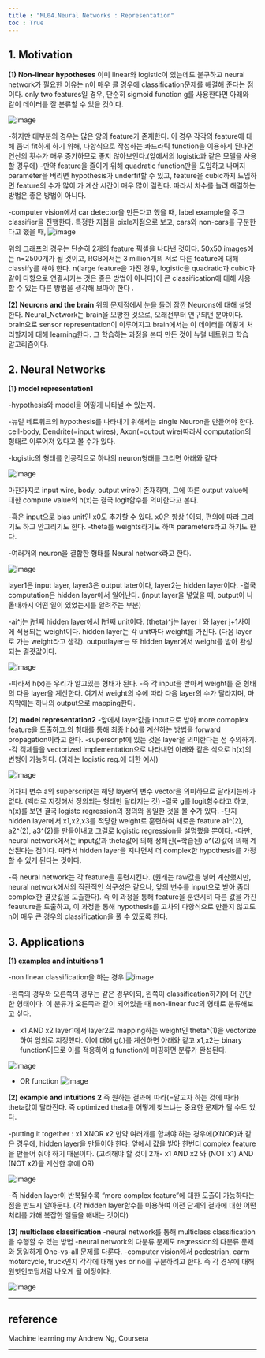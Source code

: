 ```yaml
---
title : "ML04.Neural Networks : Representation"
toc : True
---
```


## 1. Motivation


**(1) Non-linear hypotheses**
이미 linear와 logistic이 있는데도 불구하고 neural network가 필요한 이유는 n이 매우 클 경우에 classification문제를 해결해 준다는 점이다. 
only two features일 경우, 단순히 sigmoid function g를 사용한다면 아래와 같이 데이터를 잘 분류할 수 있을 것이다. 

![image](https://user-images.githubusercontent.com/49298791/73378152-7ed3e400-4303-11ea-8276-2f511cedf33c.png)

-하지만 대부분의 경우는 많은 양의 feature가 존재한다. 이 경우 각각의 feature에 대해 좀더 fit하게 하기 위해, 다항식으로 작성하는 콰드라틱 function을 이용하게 된다면 연산의 횟수가 매우 증가하므로 좋지 않아보인다.(앞에서의 logistic과 같은 모델을 사용할 경우에)
-만약 feature을 줄이기 위해 quadratic function만을 도입하고 나머지 parameter을 버리면 hypothesis가 underfit할 수 있고, feature을 cubic까지 도입하면 feature의 수가 많이 가 계산 시간이 매우 많이 걸린다. 따라서 차수를 늘려 해결하는 방법은 좋은 방법이 아니다.

-computer vision에서 car detector을 만든다고 했을 때, label example을 주고 classifier을 진행한다. 특정한 지점을 pixle지점으로 보고, cars와 non-cars를 구분한다고 했을 때, 
![image](https://user-images.githubusercontent.com/49298791/73378194-90b58700-4303-11ea-9a5b-02851f287671.png)

위의 그래프의 경우는 단순히 2개의 feature 픽셀을 나타낸 것이다. 50x50 images에는 n=2500개가 될 것이고, RGB에서는 3 million개의 서로 다른 feature에 대해 classify를 해야 한다. n(large feature을 가진 경우, logistic을 quadratic과 cubic과 같이 다항으로 연결시키는 것은 좋은 방법이 아니다)이 큰 classification에 대해 사용할 수 있는 다른 방법을 생각해 보아야 한다 .


**(2) Neurons and the brain**
위의 문제점에서 눈을 돌려 잠깐 Neurons에 대해 설명한다. 
Neural_Network는 brain을 모방한 것으로, 오래전부터 연구되던 분야이다. 
brain으로 sensor representation이 이루어지고 brain에서는 이 데이터를 어떻게 처리할지에 대해 learning한다. 그 학습하는 과정을 본따 만든 것이 뉴럴 네트워크 학습 알고리즘이다. 


## 2. Neural Networks

**(1) model representation1**

-hypothesis와 model을 어떻게 나타낼 수 있는지. 

-뉴럴 네트워크의 hypothesis를 나타내기 위해서는 single Neuron을 만들어야 한다. cell-body, Dendrite(=input wires), Axon(=output wire)따라서 computation의 형태로 이루어져 있다고 볼 수가 있다. 

-logistic의 형태를 인공적으로 하나의 neuron형태를 그리면 아래와 같다 

![image](https://user-images.githubusercontent.com/49298791/73378280-b5a9fa00-4303-11ea-9561-da2d1d940561.png)

마찬가지로 input wire, body, output wire이 존재하며, 그에 따른 output value에 대한 compute value의 h(x)는 결국 logit함수를 의미한다고 본다. 

-혹은 input으로 bias unit인 x0도 추가할 수 있다. x0은 항상 1이되, 편의에 따라 그리기도 하고 안그리기도 한다. 
-theta를 weights라기도 하며 parameters라고 하기도 한다.


-여러개의 neuron을 결합한 형태를 Neural network라고 한다. 

![image](https://user-images.githubusercontent.com/49298791/73378341-cc505100-4303-11ea-8261-783b0a1097a2.png)

layer1은 input layer, layer3은 output later이다, layer2는 hidden layer이다. 
-결국 computation은 hidden layer에서 일어난다. 
(input layer을 넣었을 때, output이 나올때까지 어떤 일이 있었는지를 알려주는 부분)


-ai^j는 j번째 hidden layer에서 I번째 unit이다. (theta)^j는 layer I 와 layer j+1사이에 적용되는 weight이다. hidden layer는 각 unit마다 weight를 가진다. (다음 layer로 가는 weight라고 생각). outputlayer는 또 hidden layer에서 weight를 받아 완성되는 결괏값이다. 

![image](https://user-images.githubusercontent.com/49298791/73378376-da9e6d00-4303-11ea-94a7-42e2eb1e2d30.png)

-따라서 h(x)는 우리가 알고있는 형태가 된다. 
-즉 각 input을 받아서 weight를 준 형태의 다음 layer을 계산한다. 여기서 weight의 수에 따라 다음 layer의 수가 달라지며, 마지막에는 하나의 output으로 mapping한다. 



**(2) model representation2**
-앞에서 layer값을 input으로 받아 more comoplex feature을 도출하고.의 형태를 통해 최종 h(x)를 계산하는 방법을 forward propagation이라고 한다. 
-superscript에 있는 것은 layer을 의미한다는 점 주의하기.
-각 객체들을 vectorized implementation으로 나타내면 아래와 같은 식으로 h(x)의 변형이 가능하다. (아래는 logistic reg.에 대한 예시)

![image](https://user-images.githubusercontent.com/49298791/73378421-ee49d380-4303-11ea-9345-66084c769b2f.png)

어차피 변수 a의 superscript는 해당 layer의 변수 vector을 의미하므로 달라지는바가 없다. (벡터로 지정해서 정의되는 형태만 달라지는 것)
-결국 g를 logit함수라고 하고, h(x)를 보면 결국 logistc regression의 정의와 동일한 것을 볼 수가 있다. 
-단지 hidden layer에서 x1,x2,x3를 적당한 weight로 훈련하여 새로운 feature a1^(2), a2^(2), a3^(2)를 만들어내고 그걸로 logistic regression을 설명했을 뿐이다. 
-다만, neural network에서는 input값과 theta값에 의해 정해진(=학습된) a^(2)값에 의해 계산된다는 점이다. 따라서 hidden layer을 지나면서 더 complex한 hypothesis를 가정할 수 있게 된다는 것이다. 


-즉 neural network는 각 feature을 훈련시킨다. (원래는 raw값을 넣어 계산했지만, neural network에서의 직관적인 식구성은 같으나, 앞의 변수를 input으로 받아 좀더 complex한 결괏값을 도출한다). 즉 이 과정을 통해 feature을 훈련시텨 다른 값을 가진 feauture을 도출하고, 이 과정을 통해 hypothesis를 고차의 다항식으로 만들지 않고도 n이 매우 큰 경우의 classification을 풀 수 있도록 한다. 



## 3. Applications

**(1) examples and intuitions 1**

-non linear classification을 하는 경우
![image](https://user-images.githubusercontent.com/49298791/73378478-07528480-4304-11ea-9812-370fb22fde4b.png)

-왼쪽의 경우와 오른쪽의 경우는 같은 경우이되, 왼쪽이 classification하기에 더 간단한 형태이다. 이 분류가 오른쪽과 같이 되어있을 때 non-linear fuc의 형태로 분류해보고 싶다. 
- x1 AND x2
layer1에서 layer2로 mapping하는 weight인 theta^(1)을 vectorize하여 임의로 지정했다. 이에 대해 g(.)를 계산하면 아래와 같고 x1,x2는 binary function이므로 이를 적용하여 g function에 매핑하면 분류가 완성된다. 

![image](https://user-images.githubusercontent.com/49298791/73378506-120d1980-4304-11ea-8892-cdaf8d48851c.png)


- OR function
![image](https://user-images.githubusercontent.com/49298791/73378527-1a655480-4304-11ea-95a5-7ca6b79dd3cc.png)



**(2) example and intuitions 2**
즉 원하는 결과에 따라(=알고자 하는 것에 따라) theta값이 달라진다. 즉 optimized theta를 어떻게 찾느냐는 중요한 문제가 될 수도 있다. 


-putting it together : x1 XNOR x2
만약 여러개를 합쳐야 하는 경우에(XNOR)과 같은 경우에, hidden layer을 만들어야 한다. 
앞에서 값을 받아 한번더 complex feature을 만들어 줘야 하기 때문이다. 
(고려해야 할 것이 2개- x1 AND x2 와 (NOT x1) AND (NOT x2)을 계산한 후에 OR)

![image](https://user-images.githubusercontent.com/49298791/73378569-2b15ca80-4304-11ea-9fb5-1c41b58ba4d5.png)

-즉 hidden layer이 반복될수록 “more complex feature”에 대한 도출이 가능하다는 점을 반드시 알아둔다. (각 hidden layer함수를 이용하여 이전 단계의 결과에 대한 어떤 처리를 가해 복잡한 일들을 해내는 것이다)



**(3) multiclass classification**
-neural network를 통해 multiclass classification을 수행할 수 있는 방법
-neural network의 다분류 분제도 regression의 다분류 문제와 동일하게 One-vs-all 문제를 다룬다. 
-computer vision에서 pedestrian, carm motercycle, truck인지 각각에 대해 yes or no를 구분하려고 한다. 즉 각 경우에 대해 원핫인코딩처럼 나오게 될 예정이다. 

![image](https://user-images.githubusercontent.com/49298791/73378640-3cf76d80-4304-11ea-820b-16c229a25d93.png)

---
## reference
Machine learning my Andrew Ng, Coursera

---